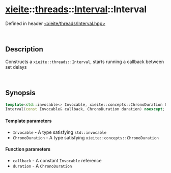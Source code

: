 # [xieite](../../xieite.md)\:\:[threads](../../threads.md)\:\:[Interval](../Interval.md)\:\:Interval
Defined in header [<xieite/threads/Interval.hpp>](../../../include/xieite/threads/Interval.hpp)

&nbsp;

## Description
Constructs a `xieite::threads::Interval`, starts running a callback between set delays

&nbsp;

## Synopsis
```cpp
template<std::invocable<> Invocable, xieite::concepts::ChronoDuration ChronoDuration>
Interval(const Invocable& callback, ChronoDuration duration) noexcept;
```
#### Template parameters
- `Invocable` - A type satisfying `std::invocable`
- `ChronoDuration` - A type satisfying `xieite::concepts::ChronoDuration`
#### Function parameters
- `callback` - A constant `Invocable` reference
- `duration` - A `ChronoDuration`
